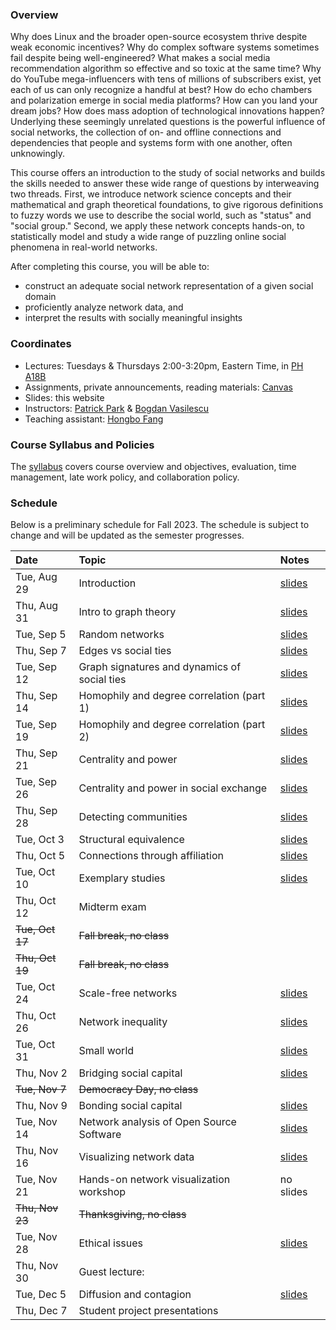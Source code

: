 ### Overview

Why does Linux and the broader open-source ecosystem thrive despite weak economic incentives? Why do complex software systems sometimes fail despite being well-engineered? What makes a social media recommendation algorithm so effective and so toxic at the same time? Why do YouTube mega-influencers with tens of millions of subscribers exist, yet each of us can only recognize a handful at best? How do echo chambers and polarization emerge in social media platforms? How can you land your dream jobs? How does mass adoption of technological innovations happen? Underlying these seemingly unrelated questions is the powerful influence of social networks, the collection of on- and offline connections and dependencies that people and systems form with one another, often unknowingly. 

This course offers an introduction to the study of social networks and builds the skills needed to answer these wide range of questions by interweaving two threads. First, we introduce network science concepts and their mathematical and graph theoretical foundations, to give rigorous definitions to fuzzy words we use to describe the social world, such as "status" and "social group." Second, we apply these network concepts hands-on, to statistically model and study a wide range of puzzling online social phenomena in real-world networks.

After completing this course, you will be able to:

- construct an adequate social network representation of a given social domain
- proficiently analyze network data, and
- interpret the results with socially meaningful insights

### Coordinates
- Lectures: Tuesdays & Thursdays 2:00-3:20pm, Eastern Time, in [PH A18B](https://map.concept3d.com/?id=192#!ct/19362,7382,1568,0,7308?m/72750)
- Assignments, private announcements, reading materials: [Canvas](https://canvas.cmu.edu/courses/)
- Slides: this website
- Instructors: [Patrick Park](https://patpark.org) & [Bogdan Vasilescu](https://bvasiles.github.io)
- Teaching assistant: [Hongbo Fang](https://www.cmu.edu/news/stories/archives/2022/june/open-source-software.html)

### Course Syllabus and Policies
The [syllabus](syllabus.md) covers course overview and objectives, evaluation, 
time management, late work policy, and collaboration policy.

<!-- ### Learning Goals
The [learning goals](learning-goals.md) describe what I want students to know 
or be able to do by the end of the semester. 
I evaluate whether learning goals have been achieved through assignments, 
written project reports, and in-class presentations. -->


### Schedule

Below is a preliminary schedule for Fall 2023. The schedule is subject to change and will be updated as the semester progresses. 

| Date        		| Topic 	| Notes |
| :------------- 	|:--------|:-------- |
Tue, Aug 29 | Introduction | [slides](slides/w1_1_introduction.pdf) <!-- • [video]() -->
Thu, Aug 31 | Intro to graph theory | [slides](slides/w1_2_graph_theory.pdf)
Tue, Sep 5 | Random networks | [slides](slides/w2_1_random_networks.pdf)
Thu, Sep 7 | Edges vs social ties | [slides](slides/w2_2_edge_vs_social_ties.pdf)
Tue, Sep 12 | Graph signatures and dynamics of social ties | [slides](slides/w3_1_graph_signatures_social_ties.pdf) 
Thu, Sep 14 | Homophily and degree correlation (part 1) | [slides](slides/w3_2_homophily_and_degree_correlation.pdf) 
Tue, Sep 19 | Homophily and degree correlation (part 2) | [slides](slides/w4_1_homophily_and_degree_correlation_pt2.pdf)
Thu, Sep 21 | Centrality and power | [slides](slides/w4_2_power_and_centrality_in_social_networks.pdf)
Tue, Sep 26 | Centrality and power in social exchange | [slides](slides/w5_1_power_and_centrality_in_exchange.pdf)
Thu, Sep 28 | Detecting communities | [slides](slides/w5_2_communities.pdf)
Tue, Oct 3 | Structural equivalence | [slides](slides/w6_1_structural_equivalence.pdf) 
Thu, Oct 5 | Connections through affiliation | [slides](slides/w6_2_affiliations_and_overlapping_subgroups.pdf)
Tue, Oct 10 | Exemplary studies | [slides](slides/w7_1_exemplary_studies.pdf)
Thu, Oct 12 | Midterm exam | 
~~Tue, Oct 17~~ | ~~Fall break, no class~~ |
~~Thu, Oct 19~~ | ~~Fall break, no class~~ |
Tue, Oct 24 | Scale-free networks | [slides](slides/w8_1_scale_free_networks.pdf)
Thu, Oct 26 | Network inequality | [slides](slides/w8_2_network_inequality.pdf)
Tue, Oct 31 | Small world | [slides](slides/w9_1_small_world_networks.pdf)
Thu, Nov 2 | Bridging social capital | [slides](slides/w9_2_bridging_social_capital.pdf)
~~Tue, Nov 7~~ | ~~Democracy Day, no class~~ |
Thu, Nov 9 | Bonding social capital | [slides](slides/w10_2_bonding_social_capital.pdf)
Tue, Nov 14 | Network analysis of Open Source Software | [slides](slides/w11_1_open_source.pdf)
Thu, Nov 16 | Visualizing network data | [slides](slides/w11_2_network_visualization.pdf)
Tue, Nov 21 | Hands-on network visualization workshop | no slides
~~Thu, Nov 23~~ | ~~Thanksgiving, no class~~ |
Tue, Nov 28 | Ethical issues | [slides](slides/w13_1_ethics_in_social_network_research.pdf)
Thu, Nov 30 | Guest lecture:  |
Tue, Dec 5 | Diffusion and contagion | [slides](slides/w14_1_Diffusion_Contagion.pdf)
Thu, Dec 7 | Student project presentations |
